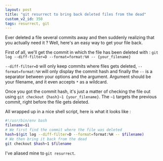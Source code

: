```yaml
---
layout: post
title: "git resurrect to bring back deleted files from the dead"
custom_v2_id: 350
tags: resurrect, git
---
```


Ever deleted a file several commits away and then suddenly realizing that you
actually need it ? Well, here's an easy way to get your file back.

First of all, we'll get the commit in which the file has been deleted with :
`git log --diff-filter=D --format=format:%H -- {your_filename}`

`--diff-filter=D` will only keep commits where files gets deleted,
`--format=format:%H` will only display the commit hash and finally the `--`
is a separator between your options and the argument. Argument should be your
filename, and it even accepts `*` as a wildcard.

Once you got the commit hash, it's just a matter of checking the file out
using `git checkout {hash}~1 {your_filename}`. The `~1` targets the previous
commit, right before the file gets deleted.

All wrapped up in a nice shell script, here is what it looks like :


```sh
#!/usr/bin/env bash
filename=$1
# We first find the commit where the file was deleted
hash=$(git log --diff-filter=D --format=format:%H -- $filename)
# We then bring it back from the dead
git checkout $hash~1 $filename
```

I've aliased mine to `git resurrect`.
